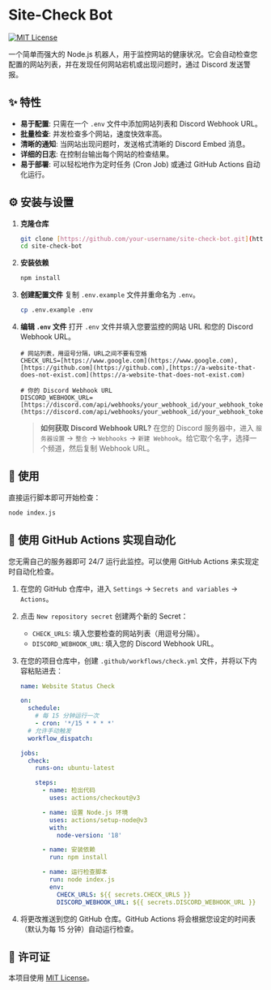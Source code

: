 # Site-Check Bot

[![MIT License](https://img.shields.io/badge/License-MIT-green.svg)](https://choosealicense.com/licenses/mit/)

一个简单而强大的 Node.js 机器人，用于监控网站的健康状况。它会自动检查您配置的网站列表，并在发现任何网站宕机或出现问题时，通过 Discord 发送警报。

## ✨ 特性

-   **易于配置**: 只需在一个 `.env` 文件中添加网站列表和 Discord Webhook URL。
-   **批量检查**: 并发检查多个网站，速度快效率高。
-   **清晰的通知**: 当网站出现问题时，发送格式清晰的 Discord Embed 消息。
-   **详细的日志**: 在控制台输出每个网站的检查结果。
-   **易于部署**: 可以轻松地作为定时任务 (Cron Job) 或通过 GitHub Actions 自动化运行。

## ⚙️ 安装与设置

1.  **克隆仓库**
    ```bash
    git clone [https://github.com/your-username/site-check-bot.git](https://github.com/your-username/site-check-bot.git)
    cd site-check-bot
    ```

2.  **安装依赖**
    ```bash
    npm install
    ```

3.  **创建配置文件**
    复制 `.env.example` 文件并重命名为 `.env`。
    ```bash
    cp .env.example .env
    ```

4.  **编辑 `.env` 文件**
    打开 `.env` 文件并填入您要监控的网站 URL 和您的 Discord Webhook URL。
    ```env
    # 网站列表，用逗号分隔，URL之间不要有空格
    CHECK_URLS=[https://www.google.com](https://www.google.com),[https://github.com](https://github.com),[https://a-website-that-does-not-exist.com](https://a-website-that-does-not-exist.com)

    # 你的 Discord Webhook URL
    DISCORD_WEBHOOK_URL=[https://discord.com/api/webhooks/your_webhook_id/your_webhook_token](https://discord.com/api/webhooks/your_webhook_id/your_webhook_token)
    ```
    > **如何获取 Discord Webhook URL?**
    > 在您的 Discord 服务器中，进入 `服务器设置` -> `整合` -> `Webhooks` -> `新建 Webhook`。给它取个名字，选择一个频道，然后复制 Webhook URL。

## 🚀 使用

直接运行脚本即可开始检查：
```bash
node index.js
```

## 🤖 使用 GitHub Actions 实现自动化

您无需自己的服务器即可 24/7 运行此监控。可以使用 GitHub Actions 来实现定时自动化检查。

1.  在您的 GitHub 仓库中，进入 `Settings` -> `Secrets and variables` -> `Actions`。
2.  点击 `New repository secret` 创建两个新的 Secret：
    * `CHECK_URLS`: 填入您要检查的网站列表（用逗号分隔）。
    * `DISCORD_WEBHOOK_URL`: 填入您的 Discord Webhook URL。
3.  在您的项目仓库中，创建 `.github/workflows/check.yml` 文件，并将以下内容粘贴进去：

    ```yaml
    name: Website Status Check

    on:
      schedule:
        # 每 15 分钟运行一次
        - cron: '*/15 * * * *'
      # 允许手动触发
      workflow_dispatch:

    jobs:
      check:
        runs-on: ubuntu-latest

        steps:
          - name: 检出代码
            uses: actions/checkout@v3

          - name: 设置 Node.js 环境
            uses: actions/setup-node@v3
            with:
              node-version: '18'

          - name: 安装依赖
            run: npm install

          - name: 运行检查脚本
            run: node index.js
            env:
              CHECK_URLS: ${{ secrets.CHECK_URLS }}
              DISCORD_WEBHOOK_URL: ${{ secrets.DISCORD_WEBHOOK_URL }}
    ```
4.  将更改推送到您的 GitHub 仓库。GitHub Actions 将会根据您设定的时间表（默认为每 15 分钟）自动运行检查。

## 📜 许可证

本项目使用 [MIT License](LICENSE)。
